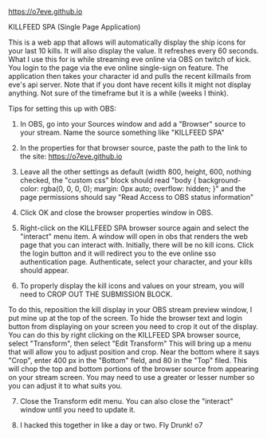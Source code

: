 https://o7eve.github.io

KILLFEED SPA (Single Page Application)

This is a web app that allows will automatically display the ship icons for your last 10 kills.
It will also display the value.
It refreshes every 60 seconds.
What I use this for is while streaming eve online via OBS on twitch of kick. 
You login to the page via the eve online single-sign on feature.
The application then takes your character id and pulls the recent killmails from eve's api server.
Note that if you dont have recent kills it might not display anything.   Not sure of the timeframe but it is a while (weeks I think).

Tips for setting this up with OBS: 
1) In OBS, go into your Sources window and add a "Browser" source to your stream.  Name the source something like "KILLFEED SPA"

2) In the properties for that browser source, paste the path to the link to the site:  https://o7eve.github.io 

3) Leave all the other settings as default (width 800, height, 600, nothing checked, the "custom css" block should read "body { background-color: rgba(0, 0, 0, 0); margin: 0px auto; overflow: hidden; }" and the page permissions should say "Read Access to OBS status information"

4) Click OK and close the browser properties window in OBS.

5) Right-click on the KILLFEED SPA browser source again and select the "interact" menu item.  A window will open in obs that renders the web page that you can interact with.  Initially, there will be no kill icons. Click the login button and it will redirect you to the eve online sso authentication page.  Authenticate, select your character, and your kills should appear.

6) To properly display the kill icons and values on your stream, you will need to CROP OUT THE SUBMISSION BLOCK.  

To do this, reposition the kill display in your OBS stream preview window, I put mine up at the top of the screen.  To hide the browser text and login button from displaying on your screen you need to crop it out of the display.  You can do this by right clicking on the KILLFEED SPA browser source, select "Transform", then select "Edit Transform"  This will bring up a menu that will allow you to adjust position and crop.  Near the bottom where it says "Crop", enter 400 px in the "Bottom" field,  and 80 in the "Top" filed.  This will chop the top and bottom portions of the browser source from appearing on your stream screen.  You may need to use a greater or lesser number so you can adjust it to what suits you.

7) Close the Transform edit menu.  You can also close the "interact" window until you need to update it.

8) I hacked this together in like a day or two.  Fly Drunk! o7
